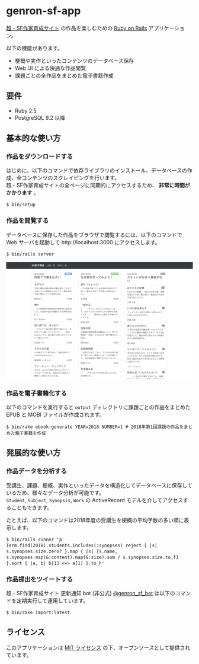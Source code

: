 # genron-sf-app

[超・SF作家育成サイト](http://school.genron.co.jp/works/sf/) の作品を楽しむための [Ruby on Rails](https://rubyonrails.org/) アプリケーション。
  
以下の機能があります。

- 梗概や実作といったコンテンツのデータベース保存
- Web UI による快適な作品閲覧
- 課題ごとの全作品をまとめた電子書籍作成

## 要件

- Ruby 2.5
- PostgreSQL 9.2 以降

## 基本的な使い方

### 作品をダウンロードする

はじめに、以下のコマンドで依存ライブラリのインストール、データベースの作成、全コンテンツのスクレイピングを行います。  
超・SF作家育成サイトの全ページに同期的にアクセスするため、 **非常に時間がかかります** 。

    $ bin/setup

### 作品を閲覧する

データベースに保存した作品をブラウザで閲覧するには、以下のコマンドで Web サーバを起動して http://localhost:3000 にアクセスします。

    $ bin/rails server

![スクリーンショット](screenshot.png)

### 作品を電子書籍化する

以下のコマンドを実行すると `output` ディレクトリに課題ごとの作品をまとめた EPUB と MOBI ファイルが作成されます。

    $ bin/rake ebook:generate YEAR=2018 NUMBER=1 # 2018年第1回課題の作品をまとめた電子書籍を作成

## 発展的な使い方

### 作品データを分析する

受講生、課題、梗概、実作といったデータを構造化してデータベースに保存しているため、様々なデータ分析が可能です。  
`Student`, `Subject`, `Synopsis`, `Work` の ActiveRecord モデルを介してアクセスすることもできます。

たとえば、以下のコマンドは2018年度の受講生を梗概の平均字数の多い順に表示します。

    $ bin/rails runner 'p Term.find(2018).students.includes(:synopses).reject { |s| s.synopses.size.zero? }.map { |s| [s.name, s.synopses.map(&:content).map(&:size).sum / s.synopses.size.to_f] }.sort { |a, b| b[1] <=> a[1] }.to_h' 

### 作品提出をツイートする

超・SF作家育成サイト 更新通知 bot (非公式) [@genron_sf_bot](https://twitter.com/genron_sf_bot) は以下のコマンドを定期実行して運用しています。

    $ bin/rake import:latest

## ライセンス

このアプリケーションは [MIT ライセンス](http://opensource.org/licenses/MIT) の下、オープンソースとして提供されています。 

